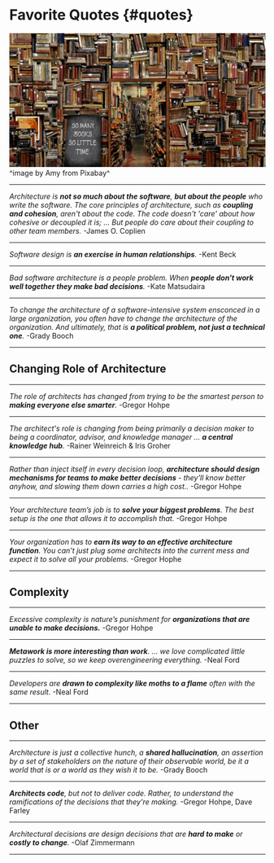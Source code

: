 

# Favorite Quotes {#quotes}

![](assets/images/arch/books-g1b2675255_1920.jpg)
^image by Amy from Pixabay^

* * *

*Architecture is **not so much about the software**, **but about the people** who write the software. The core principles of architecture, such as **coupling and cohesion**, aren't about the code. The code doesn't 'care' about how cohesive or decoupled it is; … But people do care about their coupling to other team members.*
-James O. Coplien

* * *

*Software design is **an exercise in human relationships**.*
-Kent Beck

* * *
 
*Bad software architecture is a people problem. When **people don't work well together they make bad decisions**.*
-Kate Matsudaira

* * *
 
*To change the architecture of a software-intensive system ensconced in a large organization, you often have to change the architecture of the organization. And ultimately, that is **a political problem, not just a technical one**.*
-Grady Booch
 
* * *

 
## Changing Role of Architecture
 
 
* * *

*The role of architects has changed from trying to be the smartest person to **making everyone else smarter**.*
-Gregor Hohpe

* * *
 
*The architect's role is changing from being primarily a decision maker to being a coordinator, advisor, and knowledge manager ... **a central knowledge hub**.*
-Rainer Weinreich & Iris Groher

* * *
 
*Rather than inject itself in every decision loop, **architecture should design mechanisms for teams to make better decisions** - they’ll know better anyhow, and slowing them down carries a high cost..*
-Gregor Hohpe

* * *
 
*Your architecture team’s job is to **solve your biggest problems**. The best setup is the one that allows it to accomplish that.*
-Gregor Hohpe

* * *
 
*Your organization has to **earn its way to an effective architecture function**. You can’t just plug some architects into the current mess and expect it to solve all your problems.*
-Gregor Hophe

* * *
 
## Complexity
 
 
* * *

*Excessive complexity is nature’s punishment for **organizations that are unable to make decisions.***
-Gregor Hohpe

* * *
 
***Metawork is more interesting than work**. ... we love complicated little puzzles to solve, so we keep overengineering everything.*
-Neal Ford

* * *
 
*Developers are **drawn to complexity like moths to a flame** often with the same result.*
-Neal Ford

* * *
 

## Other
 
 
* * *

*Architecture is just a collective hunch, a **shared hallucination**, an assertion by a set of stakeholders on the nature of their observable world, be it a world that is or a world as they wish it to be.*
-Grady Booch

* * *
 
***Architects code**, but not to deliver code. Rather, to understand the ramifications of the decisions that they're making.*
-Gregor Hohpe, Dave Farley

* * *
 
*Architectural decisions are design decisions that are **hard to make** or **costly to change**.*
-Olaf Zimmermann

* * *
 
